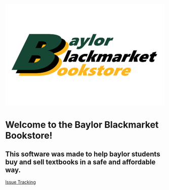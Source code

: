![Branching](software_project.png)

# Welcome to the Baylor Blackmarket Bookstore!

## This software was made to help baylor students buy and sell textbooks in a safe and affordable way.

[Issue Tracking](https://trello.com/b/wGqLWLLN/csi-3471-bbb)
